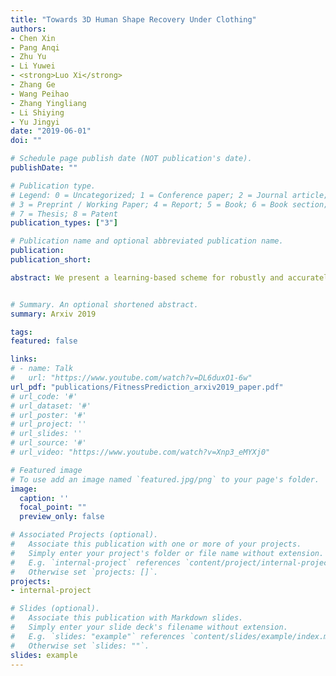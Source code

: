 ```yaml
---
title: "Towards 3D Human Shape Recovery Under Clothing"
authors:
- Chen Xin
- Pang Anqi  
- Zhu Yu  
- Li Yuwei  
- <strong>Luo Xi</strong>
- Zhang Ge  
- Wang Peihao  
- Zhang Yingliang  
- Li Shiying  
- Yu Jingyi
date: "2019-06-01"
doi: ""

# Schedule page publish date (NOT publication's date).
publishDate: ""

# Publication type.
# Legend: 0 = Uncategorized; 1 = Conference paper; 2 = Journal article;
# 3 = Preprint / Working Paper; 4 = Report; 5 = Book; 6 = Book section;
# 7 = Thesis; 8 = Patent
publication_types: ["3"]

# Publication name and optional abbreviated publication name.
publication: 
publication_short: 

abstract: We present a learning-based scheme for robustly and accurately estimating clothing fitness as well as the human shape on clothed 3D human scans. Our approach maps the clothed human geometry to a geometry image that we call clothed-GI. To align clothed-GI under different clothing, we extend the parametric human model and employ skeleton detection and warping for reliable alignment. For each pixel on the clothed-GI, we extract a feature vector including color/texture, position, normal, etc. and train a modified conditional GAN network for per-pixel fitness prediction using a comprehensive 3D clothing. Our technique significantly improves the accuracy of human shape prediction, especially under loose and fitted clothing. We further demonstrate using our results for human/clothing segmentation and virtual clothes fitting at a high visual realism.


# Summary. An optional shortened abstract.
summary: Arxiv 2019

tags:
featured: false

links:
# - name: Talk
#   url: "https://www.youtube.com/watch?v=DL6duxO1-6w"
url_pdf: "publications/FitnessPrediction_arxiv2019_paper.pdf"
# url_code: '#'
# url_dataset: '#'
# url_poster: '#'
# url_project: ''
# url_slides: ''
# url_source: '#'
# url_video: "https://www.youtube.com/watch?v=Xnp3_eMYXj0"

# Featured image
# To use add an image named `featured.jpg/png` to your page's folder. 
image:
  caption: ''
  focal_point: ""
  preview_only: false

# Associated Projects (optional).
#   Associate this publication with one or more of your projects.
#   Simply enter your project's folder or file name without extension.
#   E.g. `internal-project` references `content/project/internal-project/index.md`.
#   Otherwise set `projects: []`.
projects:
- internal-project

# Slides (optional).
#   Associate this publication with Markdown slides.
#   Simply enter your slide deck's filename without extension.
#   E.g. `slides: "example"` references `content/slides/example/index.md`.
#   Otherwise set `slides: ""`.
slides: example
---
```

